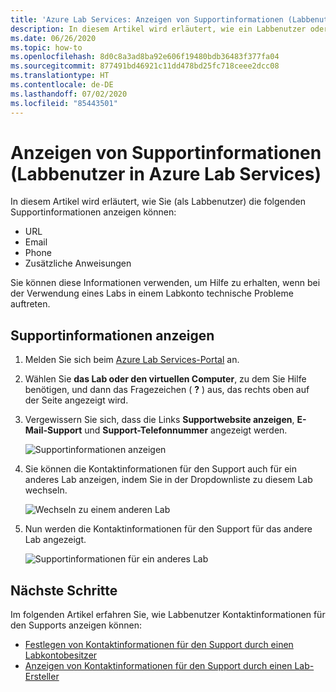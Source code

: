 ```yaml
---
title: 'Azure Lab Services: Anzeigen von Supportinformationen (Labbenutzer)'
description: In diesem Artikel wird erläutert, wie ein Labbenutzer oder Lehrer/Dozent Supportinformationen anzeigen kann, um Hilfe zu erhalten.
ms.date: 06/26/2020
ms.topic: how-to
ms.openlocfilehash: 8d0c8a3ad8ba92e606f19480bdb36483f377fa04
ms.sourcegitcommit: 877491bd46921c11dd478bd25fc718ceee2dcc08
ms.translationtype: HT
ms.contentlocale: de-DE
ms.lasthandoff: 07/02/2020
ms.locfileid: "85443501"
---
```

# <a name="view-support-information-lab-user-in-azure-lab-services"></a>Anzeigen von Supportinformationen (Labbenutzer in Azure Lab Services)
In diesem Artikel wird erläutert, wie Sie (als Labbenutzer) die folgenden Supportinformationen anzeigen können:

- URL
- Email
- Phone
- Zusätzliche Anweisungen

Sie können diese Informationen verwenden, um Hilfe zu erhalten, wenn bei der Verwendung eines Labs in einem Labkonto technische Probleme auftreten.

 
## <a name="view-support-information"></a>Supportinformationen anzeigen
1. Melden Sie sich beim [Azure Lab Services-Portal](https://labs.azure.com) an.
2. Wählen Sie **das Lab oder den virtuellen Computer**, zu dem Sie Hilfe benötigen, und dann das Fragezeichen ( **?** ) aus, das rechts oben auf der Seite angezeigt wird. 
3. Vergewissern Sie sich, dass die Links **Supportwebsite anzeigen**, **E-Mail-Support** und **Support-Telefonnummer** angezeigt werden.

    ![Supportinformationen anzeigen](./media/lab-user-support-information/support-information.png)
4. Sie können die Kontaktinformationen für den Support auch für ein anderes Lab anzeigen, indem Sie in der Dropdownliste zu diesem Lab wechseln. 

    ![Wechseln zu einem anderen Lab](./media/lab-user-support-information/switch-another-lab.png)
5. Nun werden die Kontaktinformationen für den Support für das andere Lab angezeigt. 

    ![Supportinformationen für ein anderes Lab](./media/lab-user-support-information/second-lab-support-information.png)

## <a name="next-steps"></a>Nächste Schritte
Im folgenden Artikel erfahren Sie, wie Labbenutzer Kontaktinformationen für den Supports anzeigen können:

- [Festlegen von Kontaktinformationen für den Support durch einen Labkontobesitzer](lab-account-owner-support-information.md)
- [Anzeigen von Kontaktinformationen für den Support durch einen Lab-Ersteller](lab-creator-support-information.md)
